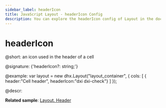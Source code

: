 ```yaml
---
sidebar_label: headerIcon
title: JavaScript Layout - headerIcon Config 
description: You can explore the headerIcon config of Layout in the documentation of the DHTMLX JavaScript UI library. Browse developer guides and API reference, try out code examples and live demos, and download a free 30-day evaluation version of DHTMLX Suite 7.
---
```


# headerIcon

@short: an icon used in the header of a cell

@signature: {'headerIcon?: string;'}

@example:
var layout = new dhx.Layout("layout_container", {
    cols: [
      { header:"Cell header", headerIcon:"dxi dxi-check"}
    ]
});

@descr:

**Related sample**: [Layout. Header](https://snippet.dhtmlx.com/bxqnzesl)

[comment]: # (@related: layout/init.md#initialize-layout layout/cell_configuration.md#cellheader)

[comment]: # (@relatedapi: layout/api/layout_header_config.md layout/api/layout_headerheight_config.md layout/api/layout_headerimage_config.md)
